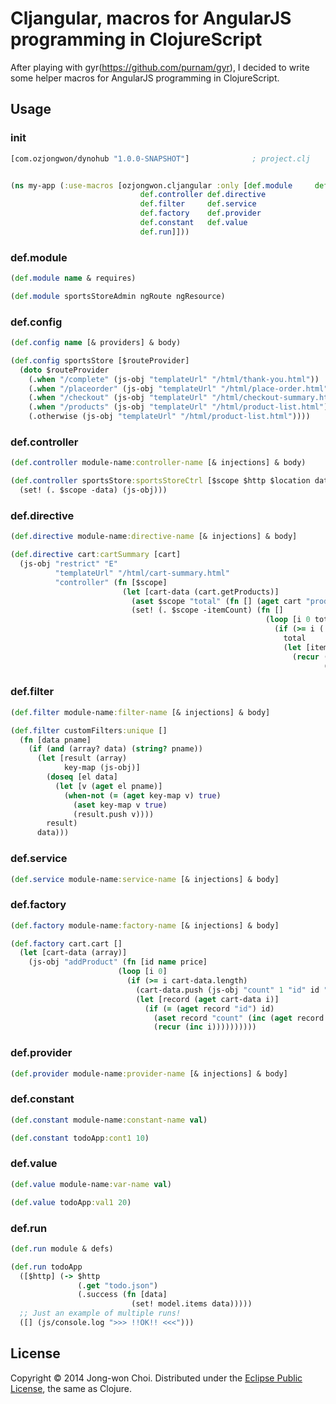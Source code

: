 # Cljangular, macros for AngularJS programming in ClojureScript

After playing with gyr(https://github.com/purnam/gyr), I decided to write some helper macros for AngularJS programming in ClojureScript.

## Usage

### init
```clojure
[com.ozjongwon/dynohub "1.0.0-SNAPSHOT"]              ; project.clj


(ns my-app (:use-macros [ozjongwon.cljangular :only [def.module		def.config
						     def.controller	def.directive
					  	     def.filter		def.service
					  	     def.factory	def.provider
					  	     def.constant	def.value
					  	     def.run]]))

```

### def.module
```clojure
(def.module name & requires)

(def.module sportsStoreAdmin ngRoute ngResource)
```

### def.config
```clojure
(def.config name [& providers] & body)

(def.config sportsStore [$routeProvider]
  (doto $routeProvider
    (.when "/complete" (js-obj "templateUrl" "/html/thank-you.html"))
    (.when "/placeorder" (js-obj "templateUrl" "/html/place-order.html"))
    (.when "/checkout" (js-obj "templateUrl" "/html/checkout-summary.html"))
    (.when "/products" (js-obj "templateUrl" "/html/product-list.html"))
    (.otherwise (js-obj "templateUrl" "/html/product-list.html"))))
```

### def.controller
```clojure
(def.controller module-name:controller-name [& injections] & body)

(def.controller sportsStore:sportsStoreCtrl [$scope $http $location dataUrl orderUrl cart]
  (set! (. $scope -data) (js-obj)))

```

### def.directive
```clojure
(def.directive module-name:directive-name [& injections] & body]

(def.directive cart:cartSummary [cart]
  (js-obj "restrict" "E"
          "templateUrl" "/html/cart-summary.html"
          "controller" (fn [$scope]
                         (let [cart-data (cart.getProducts)]
                           (aset $scope "total" (fn [] (aget cart "productsTotal")))
                           (set! (. $scope -itemCount) (fn []
                                                         (loop [i 0 total 0]
                                                           (if (>= i (. cart-data -length))
                                                             total
                                                             (let [item (aget cart-data i)]
                                                               (recur (inc i)
                                                                      (+ total (. item -count))))))))))))
```

### def.filter
```clojure
(def.filter module-name:filter-name [& injections] & body]

(def.filter customFilters:unique []
  (fn [data pname]
    (if (and (array? data) (string? pname))
      (let [result (array)
            key-map (js-obj)]
        (doseq [el data]
          (let [v (aget el pname)]
            (when-not (= (aget key-map v) true)
              (aset key-map v true)
              (result.push v))))
        result)
      data)))
```

### def.service
```clojure
(def.service module-name:service-name [& injections] & body]
```

### def.factory
```clojure
(def.factory module-name:factory-name [& injections] & body]

(def.factory cart.cart []
  (let [cart-data (array)]
    (js-obj "addProduct" (fn [id name price]
                        (loop [i 0]
                          (if (>= i cart-data.length)
                            (cart-data.push (js-obj "count" 1 "id" id "price" price "name" name))
                            (let [record (aget cart-data i)]
                              (if (= (aget record "id") id)
                                (aset record "count" (inc (aget record "count")))
                                (recur (inc i))))))))))
```

### def.provider
```clojure
(def.provider module-name:provider-name [& injections] & body]
```

### def.constant
```clojure
(def.constant module-name:constant-name val)

(def.constant todoApp:cont1 10)
```

### def.value
```clojure
(def.value module-name:var-name val)

(def.value todoApp:val1 20)
```

### def.run
```clojure
(def.run module & defs)

(def.run todoApp
  ([$http] (-> $http
               (.get "todo.json")
               (.success (fn [data]
                           (set! model.items data)))))
  ;; Just an example of multiple runs!
  ([] (js/console.log ">>> !!OK!! <<<")))
```

## License


Copyright &copy; 2014 Jong-won Choi. Distributed under the [Eclipse Public License][], the same as Clojure.



[Eclipse Public License]: <https://raw2.github.com/ozjongwon/cljangular/master/LICENSE>